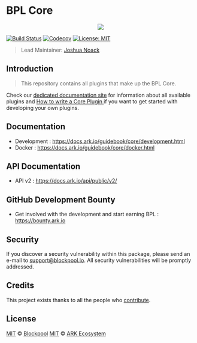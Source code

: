 # BPL Core

<p align="center">
    <img src="https://raw.githubusercontent.com/blockpool-io/core/bpl_testnet_sc/banner.png" />
</p>

[![Build Status](https://badgen.now.sh/circleci/github/blockpool-io/core)](https://circleci.com/gh/blockpool-io/core)
[![Codecov](https://badgen.now.sh/codecov/c/github/arkecosystem/core)](https://codecov.io/gh/arkecosystem/core)
[![License: MIT](https://badgen.now.sh/badge/license/MIT/green)](https://opensource.org/licenses/MIT)

> Lead Maintainer: [Joshua Noack](https://github.com/supaiku0)

## Introduction

> This repository contains all plugins that make up the BPL Core.

Check our [dedicated documentation site](https://docs.ark.io/guidebook/core/plugins/) for information about all available plugins and [How to write a Core Plugin
](https://docs.ark.io/tutorials/core/plugins/how-to-write-a-core-plugin.html) if you want to get started with developing your own plugins.

## Documentation

-   Development : https://docs.ark.io/guidebook/core/development.html
-   Docker : https://docs.ark.io/guidebook/core/docker.html

## API Documentation

-   API v2 : https://docs.ark.io/api/public/v2/

## GitHub Development Bounty

-   Get involved with the development and start earning BPL : https://bounty.ark.io

## Security

If you discover a security vulnerability within this package, please send an e-mail to support@blockpool.io. All security vulnerabilities will be promptly addressed.

## Credits

This project exists thanks to all the people who [contribute](../../contributors).

## License

[MIT](LICENSE) © [Blockpool](https://blockpool.io)
[MIT](LICENSE) © [ARK Ecosystem](https://ark.io)
